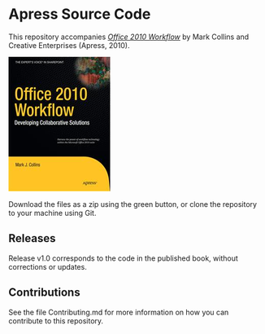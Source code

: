 # Apress Source Code

This repository accompanies [*Office 2010 Workflow*](http://www.apress.com/9781430229049) by Mark Collins and Creative Enterprises (Apress, 2010).

![Cover image](9781430229049.jpg)

Download the files as a zip using the green button, or clone the repository to your machine using Git.

## Releases

Release v1.0 corresponds to the code in the published book, without corrections or updates.

## Contributions

See the file Contributing.md for more information on how you can contribute to this repository.

